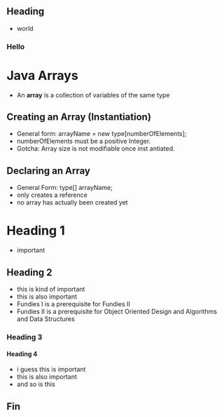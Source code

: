 ## Heading
- world

### Hello

# Java Arrays
- An **array** is a collection of variables of the same type

## Creating an Array (Instantiation)
- General form:  arrayName = new type[numberOfElements];
- numberOfElements must be a positive Integer.
- Gotcha: Array size is not modifiable once inst antiated.

## Declaring an Array
- General Form: type[] arrayName;
- only creates a reference
- no array has actually been created yet

# Heading 1
- important

## Heading 2
- this is kind of important
- this is also important
-  Fundies I is a prerequisite for Fundies II
-  Fundies II is a prerequisite for Object Oriented Design and Algorithms and Data Structures

### Heading 3

#### Heading 4
- i guess this is important
- this is also important
- and so is this

## Fin